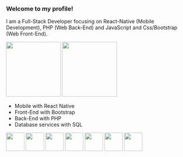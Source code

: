 ### Welcome to my profile!

I am a Full-Stack Developer focusing on React-Native (Mobile Development), PHP (Web Back-End) and JavaScript and Css/Bootstrap (Web Front-End).


<div>
    <img height="150em" src="https://github-readme-stats-ten-gilt.vercel.app/api?username=paulosvdd05&show_icons=true&theme=tokyonight&count_private=true">
    <img height="150em" src="https://github-readme-stats-ten-gilt.vercel.app/api/top-langs/?username=paulosvdd05&layout=compact&theme=tokyonight">
</div>

  <ul>
      <li style:"color: #f00">Mobile with React Native</li>
      <li>Front-End with Bootstrap</li>
      <li>Back-End with PHP</li>
      <li>Database services with SQL</li>
  </ul>
  <div>
    <img height='50em' src="https://cdn.worldvectorlogo.com/logos/logo-javascript.svg">
    <img height='50em' src="https://cdn.worldvectorlogo.com/logos/react-native-1.svg">
    <img height='50em' src='https://cdn.worldvectorlogo.com/logos/php-1.svg'>
    <img height='50em' src="https://cdn.worldvectorlogo.com/logos/html-1.svg">
    <img height='50em' src='https://cdn.worldvectorlogo.com/logos/css-3.svg'>
    <img height='50em' src='https://cdn.worldvectorlogo.com/logos/bootstrap-5-1.svg'>
    <img height='50em' src='https://cdn.worldvectorlogo.com/logos/mysql-6.svg'>
    
  </div>


 
